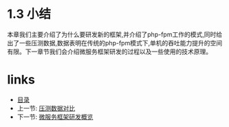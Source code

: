 # 1.3 小结

本章我们主要介绍了为什么要研发新的框架,并介绍了php-fpm工作的模式,同时给出了一些压测数据,数据表明在传统的php-fpm模式下,单机的吞吐能力提升的空间有限。下一章节我们会介绍微服务框架研发的过程以及一些使用的技术原理。

# links
  * [目录](README.md)
  * 上一节: [压测数据对比](chapter-1/1.2-压测数据对比.md)
  * 下一节: [微服务框架研发概览](chapter-2/2.0-微服务框架研发概览.md)